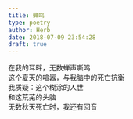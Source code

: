 ```yaml
---  
title: 蝉鸣  
type: poetry  
author: Herb  
date: 2018-07-09 23:54:28  
draft: true
---  
```

在我的耳畔，无数蝉声嘶鸣  
这个夏天的喧嚣，与我脑中的死亡抗衡  
我质疑：这个糊涂的人世  
和这荒芜的头脑  
无数秋天死亡时，我还有回音